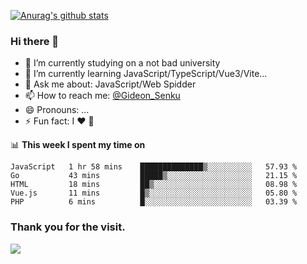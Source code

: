 [![Anurag's github stats](https://github-readme-stats.vercel.app/api?username=gideonsenku)](https://github.com/anuraghazra/github-readme-stats)
### Hi there 👋
- 🔭 I’m currently studying on a not bad university 
- 🌱 I’m currently learning JavaScript/TypeScript/Vue3/Vite...
- 💬 Ask me about: JavaScript/Web Spidder 
- 📫 How to reach me: [@Gideon_Senku](https://t.me/Gideon_Senku)
- 😄 Pronouns: ...
- ⚡ Fun fact: I ❤️ 🎵

📊 **This week I spent my time on**
<!--START_SECTION:waka-->
```text
JavaScript   1 hr 58 mins    ██████████████▒░░░░░░░░░░   57.93 % 
Go           43 mins         █████▒░░░░░░░░░░░░░░░░░░░   21.15 % 
HTML         18 mins         ██▒░░░░░░░░░░░░░░░░░░░░░░   08.98 % 
Vue.js       11 mins         █▒░░░░░░░░░░░░░░░░░░░░░░░   05.80 % 
PHP          6 mins          █░░░░░░░░░░░░░░░░░░░░░░░░   03.39 % 
```
<!--END_SECTION:waka-->


### Thank you for the visit.
![](http://profile-counter.glitch.me/gideonsenku/count.svg)
<!--
**GideonSenku/GideonSenku** is a ✨ _special_ ✨ repository because its `README.md` (this file) appears on your GitHub profile.

Here are some ideas to get you started:

- 🔭 I’m currently working on ...
- 🌱 I’m currently learning ...
- 👯 I’m looking to collaborate on ...
- 🤔 I’m looking for help with ...
- 💬 Ask me about ...
- 📫 How to reach me: ...
- 😄 Pronouns: ...
- ⚡ Fun fact: ...
-->
